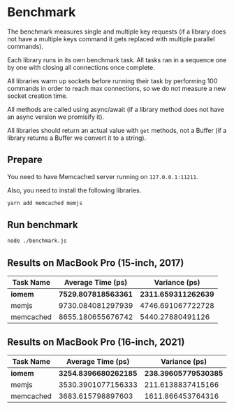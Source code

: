 # Benchmark

The benchmark measures single and multiple key requests (if a library does not have a multiple keys command it gets replaced with multiple parallel commands).

Each library runs in its own benchmark task. All tasks ran in a sequence one by one with closing all connections once complete.

All libraries warm up sockets before running their task by performing 100 commands in order to reach max connections, so we do not measure a new socket creation time.

All methods are called using async/await (if a library method does not have an async version we promisify it).

All libraries should return an actual value with `get` methods, not a Buffer (if a library returns a Buffer we convert it to a string).

## Prepare

You need to have Memcached server running on `127.0.0.1:11211`.

Also, you need to install the following libraries.

```sh
yarn add memcached memjs
```

## Run benchmark

```sh
node ./benchmark.js
```

## Results on MacBook Pro (15-inch, 2017)

|Task Name|Average Time (ps)|Variance (ps)|
|---------|-----------------|-------------|
|**iomem**|**7529.807818563361**|**2311.659311262639**|
|memjs|9730.084081297939|4746.691067722728|
|memcached|8655.180655676742|5440.27880491126|

## Results on MacBook Pro (16-inch, 2021)

|Task Name|Average Time (ps)|Variance (ps)|
|---------|-----------------|-------------|
|**iomem**|**3254.8396680262185**|**238.39605779530385**|
|memjs|3530.3901077156333|211.6138837415166|
|memcached|3683.615798897603|1611.866453764316|
